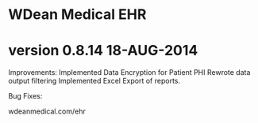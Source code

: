 # WDean Medical EHR
# version 0.8.14  18-AUG-2014

Improvements:
Implemented Data Encryption for Patient PHI
Rewrote data output filtering
Implemented Excel Export of reports.

Bug Fixes:


wdeanmedical.com/ehr